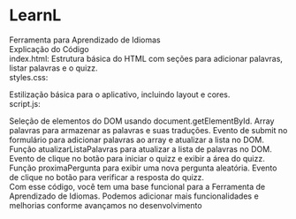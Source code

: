 # LearnL
Ferramenta para Aprendizado de Idiomas<br>
Explicação do Código<br>
index.html:
Estrutura básica do HTML com seções para adicionar palavras, listar palavras e o quizz.
<br>
styles.css:

Estilização básica para o aplicativo, incluindo layout e cores.<br>
script.js:

Seleção de elementos do DOM usando document.getElementById.
Array palavras para armazenar as palavras e suas traduções.
Evento de submit no formulário para adicionar palavras ao array e atualizar a lista no DOM.
Função atualizarListaPalavras para atualizar a lista de palavras no DOM.
Evento de clique no botão para iniciar o quizz e exibir a área do quizz.
Função proximaPergunta para exibir uma nova pergunta aleatória.
Evento de clique no botão para verificar a resposta do quizz.<br>
Com esse código, você tem uma base funcional para a Ferramenta de Aprendizado de Idiomas. Podemos adicionar mais funcionalidades e melhorias conforme avançamos no desenvolvimento
